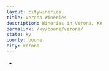 ```yaml
---
layout: citywineries
title: Verona Wineries
description: Wineries in Verona, KY
permalink: /ky/boone/verona/
state: ky
county: boone
city: verona
---
```

-
